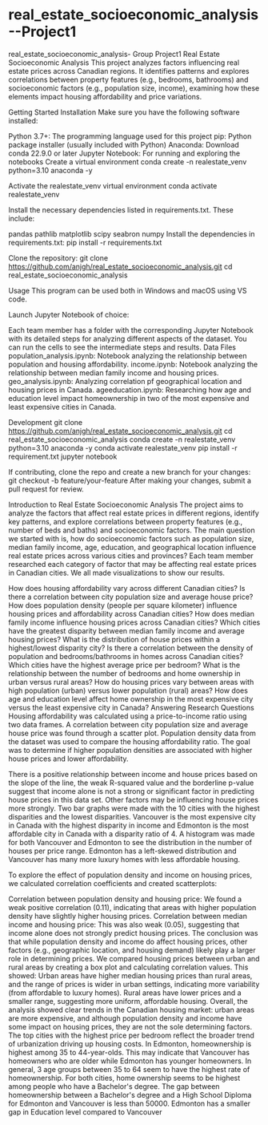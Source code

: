 # real_estate_socioeconomic_analysis--Project1
real_estate_socioeconomic_analysis- Group Project1
Real Estate Socioeconomic Analysis
This project analyzes factors influencing real estate prices across Canadian regions. It identifies patterns and explores correlations between property features (e.g., bedrooms, bathrooms) and socioeconomic factors (e.g., population size, income), examining how these elements impact housing affordability and price variations.

Getting Started
Installation
Make sure you have the following software installed:

Python 3.7+: The programming language used for this project
pip: Python package installer (usually included with Python)
Anaconda: Download conda 22.9.0 or later
Jupyter Notebook: For running and exploring the notebooks
Create a virtual environment conda create -n realestate_venv python=3.10 anaconda -y

Activate the realestate_venv virtual environment conda activate realestate_venv

Install the necessary dependencies listed in requirements.txt. These include:

pandas
pathlib
matplotlib
scipy
seabron
numpy
Install the dependencies in requirements.txt: pip install -r requirements.txt

Clone the repository: git clone https://github.com/anjgh/real_estate_socioeconomic_analysis.git cd real_estate_socioeconomic_analysis

Usage
This program can be used both in Windows and macOS using VS code.

Launch Jupyter Notebook of choice:

Each team member has a folder with the corresponding Jupyter Notebook with its detailed steps for analyzing different aspects of the dataset. You can run the cells to see the intermediate steps and results.
Data Files population_analysis.ipynb: Notebook analyzing the relationship between population and housing affordability. income.ipynb: Notebook analyzing the relationship between median family income and housing prices. geo_analysis.ipynb: Analyzing correlation pf geographical location and housing prices in Canada. ageeducation.ipynb: Researching how age and education level impact homeownership in two of the most expensive and least expensive cities in Canada.

Development
git clone https://github.com/anjgh/real_estate_socioeconomic_analysis.git cd real_estate_socioeconomic_analysis conda create -n realestate_venv python=3.10 anaconda -y conda activate realestate_venv pip install -r requirement.txt jupyter notebook

If contributing, clone the repo and create a new branch for your changes: git checkout -b feature/your-feature After making your changes, submit a pull request for review.

Introduction to Real Estate Socioeconomic Analysis
The project aims to analyze the factors that affect real estate prices in different regions, identify key patterns, and explore correlations between property features (e.g., number of beds and baths) and socioeconomic factors. The main question we started with is, how do socioeconomic factors such as population size, median family income, age, education, and geographical location influence real estate prices across various cities and provinces? Each team member researched each category of factor that may be affecting real estate prices in Canadian cities. We all made visualizations to show our results.

How does housing affordability vary across different Canadian cities? Is there a correlation between city population size and average house price? How does population density (people per square kilometer) influence housing prices and affordability across Canadian cities?
How does median family income influence housing prices across Canadian cities? Which cities have the greatest disparity between median family income and average housing prices? What is the distribution of house prices within a highest/lowest disparity city?
Is there a correlation between the density of population and bedrooms/bathrooms in homes across Canadian cities? Which cities have the highest average price per bedroom? What is the relationship between the number of bedrooms and home ownership in urban versus rural areas? How do housing prices vary between areas with high population (urban) versus lower population (rural) areas?
How does age and education level affect home ownership in the most expensive city versus the least expensive city in Canada?
Answering Research Questions
Housing affordability was calculated using a price-to-income ratio using two data frames. A correlation between city population size and average house price was found through a scatter plot. Population density data from the dataset was used to compare the housing affordability ratio. The goal was to determine if higher population densities are associated with higher house prices and lower affordability.

There is a positive relationship between income and house prices based on the slope of the line, the weak R-squared value and the borderline p-value suggest that income alone is not a strong or significant factor in predicting house prices in this data set. Other factors may be influencing house prices more strongly. Two bar graphs were made with the 10 cities with the highest disparities and the lowest disparities. Vancouver is the most expensive city in Canada with the highest disparity in income and Edmonton is the most affordable city in Canada with a disparity ratio of 4. A histogram was made for both Vancouver and Edmonton to see the distribution in the number of houses per price range. Edmonton has a left-skewed distribution and Vancouver has many more luxury homes with less affordable housing.

To explore the effect of population density and income on housing prices, we calculated correlation coefficients and created scatterplots:

Correlation between population density and housing price: We found a weak positive correlation (0.11), indicating that areas with higher population density have slightly higher housing prices.
Correlation between median income and housing price: This was also weak (0.05), suggesting that income alone does not strongly predict housing prices. The conclusion was that while population density and income do affect housing prices, other factors (e.g., geographic location, and housing demand) likely play a larger role in determining prices. We compared housing prices between urban and rural areas by creating a box plot and calculating correlation values. This showed:
Urban areas have higher median housing prices than rural areas, and the range of prices is wider in urban settings, indicating more variability (from affordable to luxury homes).
Rural areas have lower prices and a smaller range, suggesting more uniform, affordable housing. Overall, the analysis showed clear trends in the Canadian housing market: urban areas are more expensive, and although population density and income have some impact on housing prices, they are not the sole determining factors. The top cities with the highest price per bedroom reflect the broader trend of urbanization driving up housing costs.
In Edmonton, homeownership is highest among 35 to 44-year-olds. This may indicate that Vancouver has homeowners who are older while Edmonton has younger homeowners. In general, 3 age groups between 35 to 64 seem to have the highest rate of homeownership. For both cities, home ownership seems to be highest among people who have a Bachelor's degree. The gap between homeownership between a Bachelor's degree and a High School Diploma for Edmonton and Vancouver is less than 50000. Edmonton has a smaller gap in Education level compared to Vancouver
